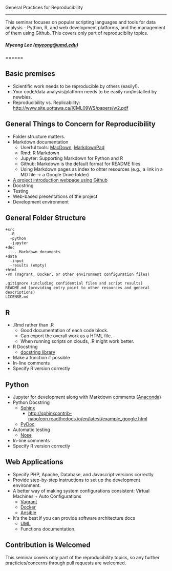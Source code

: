 General Practices for Reproducibility
****
This seminar focuses on popular scripting languages and tools for data analysis - Python, R, and web development platforms, and the management of them using Github. This covers only part of reproducibilty topics. 
##### Myeong Lee (myeong@umd.edu)
======

## Basic premises
* Scientific work needs to be reproducible by others (easily!).
* Your code/data analysis/platform needs to be easily run/installed by newbies. 
* Reproducibility vs. Replicability: http://www.site.uottawa.ca/ICML09WS/papers/w2.pdf


## General Things to Concern for Reproducibility
* Folder structure matters.
* Markdown documentation
	- Userful tools: [MacDown](https://macdown.uranusjr.com/), [MarkdownPad](http://markdownpad.com/)
	- Rmd: R Markdown
	- Jupyter: Supporting Markdown for Python and R
	- Github: Markdown is the default format for README files.
	- Using Markdown pages as index to ohter resources (e.g., a link in a MD file -> a Google Drive folder)
* [A project introduction webpage using Github](https://pages.github.com/)
* Docstring
* Testing
* Web-based presentations of the project
* Development environment


## General Folder Structure
```
+src
  -R
  -python
  -jupyter	
+doc
  -...Markdown documents
+data
  -input
  -results (empty)
+html
-vm (Vagrant, Docker, or other environment configuration files)

.gitignore (including confidential files and script results)
README.md (providing entry point to other resources and general descriptions)
LICENSE.md
```


## R
* .Rmd rather than .R
	- Good documentation of each code block.
	- Can export the overall work as a HTML file.
	- When running scripts on clouds, .R might work better.
* R Docstring
	- [docstring library](https://github.com/dasonk/docstring)
* Make a function if possible
* In-line comments
* Specify R version correctly


## Python
* Jupyter for development along with Markdown comments ([Anaconda](https://www.continuum.io/downloads))
* Python Docstring
	- [Sphinx](http://www.sphinx-doc.org/en/stable/)
		- http://sphinxcontrib-napoleon.readthedocs.io/en/latest/example_google.html
	- [PyDoc](https://docs.python.org/2/library/pydoc.html)
* Automatic testing
	- [Nose](http://nose.readthedocs.io/en/latest/)
* In-line comments
* Specify R version correctly


## Web Applications
* Specify PHP, Apache, Database, and Javascript versions correctly
* Provide step-by-step instructions to set up the development environment.
* A better way of making system configurations consistent: Virtual Machines + Auto Configurations
	- [Vagrant](https://www.vagrantup.com/)
	- [Docker](https://www.docker.com/)
	- [Ansible](https://github.com/ansible/ansible)
* It's the best if you can provide software architecture docs
	- [UML](https://en.wikipedia.org/wiki/Unified_Modeling_Language)
	- Functions documentation.


## Contribution is Welcomed
This seminar covers only part of the reproducibility topics, so any further practicies/concerns through pull requests are welcomed.
